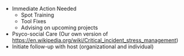   * Immediate Action Needed
    * Spot Training
	* Tool Fixes
	* Advising on upcoming projects
  * Psyco-social Care (Our own version of https://en.wikipedia.org/wiki/Critical_incident_stress_management)
  * Initiate follow-up with host (organizational and individual)
